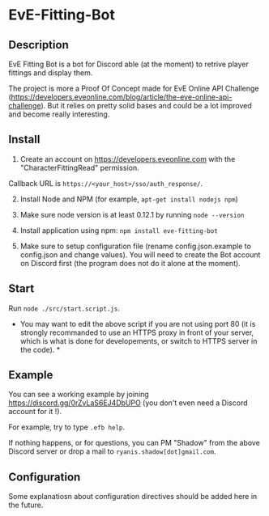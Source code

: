 # EvE-Fitting-Bot


## Description

EvE Fitting Bot is a bot for Discord able (at the moment) to retrive player fittings and display them.

The project is more a Proof Of Concept made for EvE Online API Challenge (https://developers.eveonline.com/blog/article/the-eve-online-api-challenge). But it relies on pretty solid bases and could be a lot improved and become really interesting.


##  Install

1. Create an account on https://developers.eveonline.com with the "CharacterFittingRead" permission.
 
Callback URL is `https://<your_host>/sso/auth_response/`.

2. Install Node and NPM (for example, `apt-get install nodejs npm`)

3. Make sure node version is at least 0.12.1 by running `node --version`

4. Install application using npm: `npm install eve-fitting-bot`

5. Make sure to setup configuration file (rename config.json.example to config.json and change values).
You will need to create the Bot account on Discord first (the program does not do it alone at the moment).


## Start

Run `node ./src/start.script.js`.

* You may want to edit the above script if you are not using port 80 (it is strongly recommanded to use an HTTPS proxy in front of your server, which is what is done for developements, or switch to HTTPS server in the code). *


## Example

You can see a working example by joining https://discord.gg/0rZvLaS6EJ4DbUPO (you don't even need a Discord account for it !).

For example, try to type `.efb help`.

If nothing happens, or for questions, you can PM "Shadow" from the above Discord server or drop a mail to `ryanis.shadow[dot]gmail.com`.


## Configuration

Some explanatiosn about configuration directives should be added here in the future.
